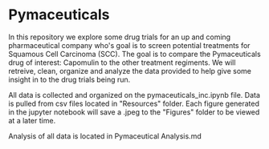 # Pymaceuticals

In this repository we explore some drug trials for an up and coming pharmaceutical company who's goal is to screen potential treatments for Squamous Cell Carcinoma (SCC). The goal is to compare the Pymaceuticals drug of interest: Capomulin to the other treatment regiments. We will retreive, clean, organize and analyze the data provided to help give some insight in to the drug trials being run. 

All data is collected and organized on the pymaceuticals_inc.ipynb file. Data is pulled from csv files located in "Resources" folder. Each figure generated in the jupyter notebook will save a .jpeg to the "Figures" folder to be viewed at a later time.

Analysis of all data is located in Pymaceutical Analysis.md
